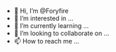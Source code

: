 - 👋 Hi, I’m @Foryfire
- 👀 I’m interested in ...
- 🌱 I’m currently learning ...
- 💞️ I’m looking to collaborate on ...
- 📫 How to reach me ...

<!---
Foryfire/Foryfire is a ✨ special ✨ repository because its `README.md` (this file) appears on your GitHub profile.
You can click the Preview link to take a look at your changes.
--->
